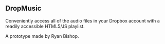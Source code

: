 ## DropMusic

Conveniently access all of the audio files in your Dropbox account with a readily accessible HTML5/JS playlist.

A prototype made by Ryan Bishop.